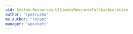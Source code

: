```yaml
---
uid: System.Resources.UltimateResourceFallbackLocation
author: "rpetrusha"
ms.author: "ronpet"
manager: "wpickett"
---
```

